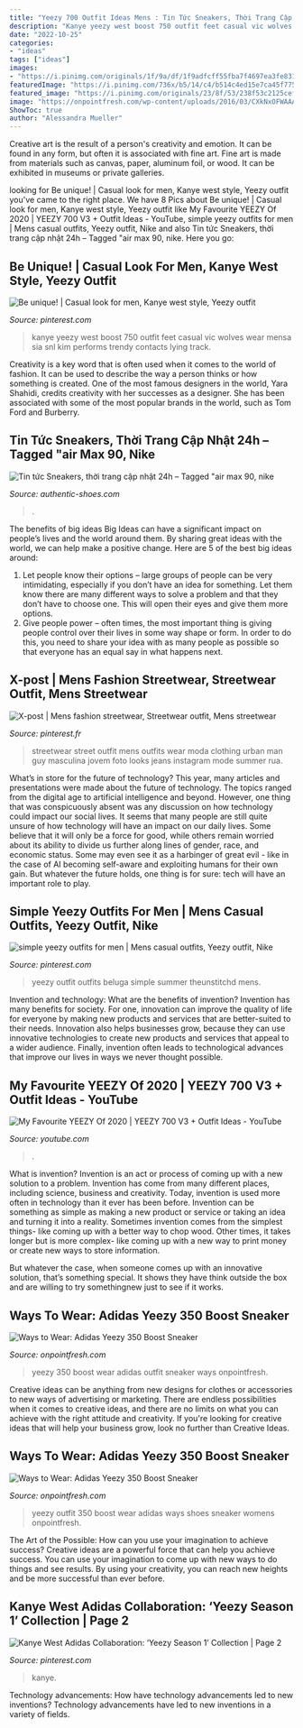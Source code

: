 ```yaml
---
title: "Yeezy 700 Outfit Ideas Mens : Tin Tức Sneakers, Thời Trang Cập Nhật 24h – Tagged &quot;air Max 90, Nike"
description: "Kanye yeezy west boost 750 outfit feet casual vic wolves wear mensa sia snl kim performs trendy contacts lying track"
date: "2022-10-25"
categories:
- "ideas"
tags: ["ideas"]
images:
- "https://i.pinimg.com/originals/1f/9a/df/1f9adfcff55fba7f4697ea3fe831ccd6.jpg"
featuredImage: "https://i.pinimg.com/736x/b5/14/c4/b514c4ed15e7ca45f7754a6b21a23367.jpg"
featured_image: "https://i.pinimg.com/originals/23/8f/53/238f53c2125cef28eb3eb9e3e56e9625.jpg"
image: "https://onpointfresh.com/wp-content/uploads/2016/03/CXkNxOFWAAAETER.jpg"
ShowToc: true
author: "Alessandra Mueller"
---
```



Creative art is the result of a person's creativity and emotion. It can be found in any form, but often it is associated with fine art. Fine art is made from materials such as canvas, paper, aluminum foil, or wood. It can be exhibited in museums or private galleries.

	

		
looking for Be unique! | Casual look for men, Kanye west style, Yeezy outfit you've came to the right place. We have 8 Pics about Be unique! | Casual look for men, Kanye west style, Yeezy outfit like My Favourite YEEZY Of 2020 | YEEZY 700 V3 + Outfit Ideas - YouTube, simple yeezy outfits for men | Mens casual outfits, Yeezy outfit, Nike and also Tin tức Sneakers, thời trang cập nhật 24h – Tagged &quot;air max 90, nike. Here you go:
		
    
## Be Unique! | Casual Look For Men, Kanye West Style, Yeezy Outfit

<img loading=lazy src="https://i.pinimg.com/originals/d8/a1/99/d8a1996063d3dd59109f4775247048a3.jpg" onerror="this.onerror=null;this.src='https://tse4.mm.bing.net/th?id=OIP.4UEH6bGNv8tvAr0tY_xoqwHaLM&amp;pid=15.1';" alt="Be unique! | Casual look for men, Kanye west style, Yeezy outfit">

_Source: pinterest.com_

>kanye yeezy west boost 750 outfit feet casual vic wolves wear mensa sia snl kim performs trendy contacts lying track. 

	

Creativity is a key word that is often used when it comes to the world of fashion. It can be used to describe the way a person thinks or how something is created. One of the most famous designers in the world, Yara Shahidi, credits creativity with her successes as a designer. She has been associated with some of the most popular brands in the world, such as Tom Ford and Burberry.

    
## Tin Tức Sneakers, Thời Trang Cập Nhật 24h – Tagged &quot;air Max 90, Nike

<img loading=lazy src="https://file.hstatic.net/1000282067/article/justin-bieber-hailey-baldwin_c38985e3e7464f1bacb617d443bedcbe_large.jpg" onerror="this.onerror=null;this.src='https://tse4.mm.bing.net/th?id=OIP.3fXucwKmEE71uO7GggQVMwHaE8&amp;pid=15.1';" alt="Tin tức Sneakers, thời trang cập nhật 24h – Tagged &quot;air max 90, nike">

_Source: authentic-shoes.com_

>. 

	

The benefits of big ideas
Big Ideas can have a significant impact on people’s lives and the world around them. By sharing great ideas with the world, we can help make a positive change. Here are 5 of the best big ideas around: 
1. Let people know their options – large groups of people can be very intimidating, especially if you don’t have an idea for something. Let them know there are many different ways to solve a problem and that they don’t have to choose one. This will open their eyes and give them more options. 
2. Give people power – often times, the most important thing is giving people control over their lives in some way shape or form. In order to do this, you need to share your idea with as many people as possible so that everyone has an equal say in what happens next. 

    
## X-post | Mens Fashion Streetwear, Streetwear Outfit, Mens Streetwear

<img loading=lazy src="https://i.pinimg.com/originals/1f/9a/df/1f9adfcff55fba7f4697ea3fe831ccd6.jpg" onerror="this.onerror=null;this.src='https://tse4.mm.bing.net/th?id=OIP.RBN07AWldBBZwlGZ2RVvnQHaI0&amp;pid=15.1';" alt="X-post | Mens fashion streetwear, Streetwear outfit, Mens streetwear">

_Source: pinterest.fr_

>streetwear street outfit mens outfits wear moda clothing urban man guy masculina jovem foto looks jeans instagram mode summer rua. 

	

What’s in store for the future of technology?
This year, many articles and presentations were made about the future of technology. The topics ranged from the digital age to artificial intelligence and beyond. However, one thing that was conspicuously absent was any discussion on how technology could impact our social lives. 
It seems that many people are still quite unsure of how technology will have an impact on our daily lives. Some believe that it will only be a force for good, while others remain worried about its ability to divide us further along lines of gender, race, and economic status. Some may even see it as a harbinger of great evil - like in the case of AI becoming self-aware and exploiting humans for their own gain. But whatever the future holds, one thing is for sure: tech will have an important role to play.

    
## Simple Yeezy Outfits For Men | Mens Casual Outfits, Yeezy Outfit, Nike

<img loading=lazy src="https://i.pinimg.com/originals/23/8f/53/238f53c2125cef28eb3eb9e3e56e9625.jpg" onerror="this.onerror=null;this.src='https://tse1.mm.bing.net/th?id=OIP.hOyTxU5mQw1npNNqIuoTOwHaOq&amp;pid=15.1';" alt="simple yeezy outfits for men | Mens casual outfits, Yeezy outfit, Nike">

_Source: pinterest.com_

>yeezy outfit outfits beluga simple summer theunstitchd mens. 

	

Invention and technology: What are the benefits of invention?
Invention has many benefits for society. For one, innovation can improve the quality of life for everyone by making new products and services that are better-suited to their needs. Innovation also helps businesses grow, because they can use innovative technologies to create new products and services that appeal to a wider audience. Finally, invention often leads to technological advances that improve our lives in ways we never thought possible.

    
## My Favourite YEEZY Of 2020 | YEEZY 700 V3 + Outfit Ideas - YouTube

<img loading=lazy src="https://i.ytimg.com/vi/Ke089NxPTLo/maxresdefault.jpg" onerror="this.onerror=null;this.src='https://tse2.mm.bing.net/th?id=OIP.IfjMYUdgcpo7dNAnwEhrKwHaEK&amp;pid=15.1';" alt="My Favourite YEEZY Of 2020 | YEEZY 700 V3 + Outfit Ideas - YouTube">

_Source: youtube.com_

>. 

	

What is invention?
Invention is an act or process of coming up with a new solution to a problem. Invention has come from many different places, including science, business and creativity. Today, invention is used more often in technology than it ever has been before. 
Invention can be something as simple as making a new product or service or taking an idea and turning it into a reality. Sometimes invention comes from the simplest things- like coming up with a better way to chop wood. Other times, it takes longer but is more complex- like coming up with a new way to print money or create new ways to store information. 

But whatever the case, when someone comes up with an innovative solution, that’s something special. It shows they have think outside the box and are willing to try somethingnew just to see if it works.

    
## Ways To Wear: Adidas Yeezy 350 Boost Sneaker

<img loading=lazy src="https://onpointfresh.com/wp-content/uploads/2016/03/CXkNxOFWAAAETER.jpg" onerror="this.onerror=null;this.src='https://tse3.mm.bing.net/th?id=OIP.B_7OggK3szqfXAJzOpDSjwHaHa&amp;pid=15.1';" alt="Ways to Wear: Adidas Yeezy 350 Boost Sneaker">

_Source: onpointfresh.com_

>yeezy 350 boost wear adidas outfit sneaker ways onpointfresh. 

	

Creative ideas can be anything from new designs for clothes or accessories to new ways of advertising or marketing. There are endless possibilities when it comes to creative ideas, and there are no limits on what you can achieve with the right attitude and creativity. If you're looking for creative ideas that will help your business grow, look no further than Creative Ideas.

    
## Ways To Wear: Adidas Yeezy 350 Boost Sneaker

<img loading=lazy src="http://onpointfresh.com/wp-content/uploads/2016/03/Cc1cd2vWwAEosky.jpg" onerror="this.onerror=null;this.src='https://tse3.mm.bing.net/th?id=OIP.uSFxxKfTmD5nuB841JUmJQHaHa&amp;pid=15.1';" alt="Ways to Wear: Adidas Yeezy 350 Boost Sneaker">

_Source: onpointfresh.com_

>yeezy outfit 350 boost wear adidas ways shoes sneaker womens onpointfresh. 

	

The Art of the Possible: How can you use your imagination to achieve success?
Creative ideas are a powerful force that can help you achieve success. You can use your imagination to come up with new ways to do things and see results. By using your creativity, you can reach new heights and be more successful than ever before.

    
## Kanye West Adidas Collaboration: ‘Yeezy Season 1’ Collection | Page 2

<img loading=lazy src="https://i.pinimg.com/736x/b5/14/c4/b514c4ed15e7ca45f7754a6b21a23367.jpg" onerror="this.onerror=null;this.src='https://tse4.mm.bing.net/th?id=OIP.cH5WrZGhldeDYbGwGpA8kgHaLG&amp;pid=15.1';" alt="Kanye West Adidas Collaboration: ‘Yeezy Season 1’ Collection | Page 2">

_Source: pinterest.com_

>kanye. 

	

Technology advancements: How have technology advancements led to new inventions?
Technology advancements have led to new inventions in a variety of fields.

